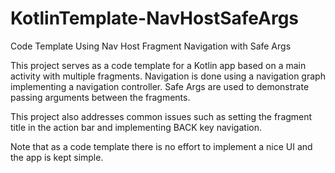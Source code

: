 # KotlinTemplate-NavHostSafeArgs
Code Template Using Nav Host Fragment Navigation with Safe Args

This project serves as a code template for a Kotlin app based on a main activity with multiple fragments.
Navigation is done using a navigation graph implementing a navigation controller.
Safe Args are used to demonstrate passing arguments between the fragments.

This project also addresses common issues such as setting the fragment title in the action bar
and implementing BACK key navigation.

Note that as a code template there is no effort to implement a nice UI and the app is kept simple.
